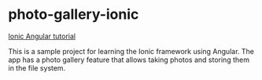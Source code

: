 # photo-gallery-ionic

[Ionic Angular tutorial](https://ionicframework.com/docs/angular/your-first-app)

This is a sample project for learning the Ionic framework using Angular.  The app has a photo gallery feature that allows taking photos and storing them in the file system.